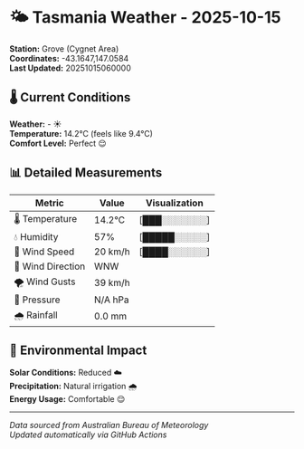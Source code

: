 # 🌤️ Tasmania Weather - 2025-10-15

**Station:** Grove (Cygnet Area)  
**Coordinates:** -43.1647,147.0584  
**Last Updated:** 20251015060000

## 🌡️ Current Conditions

**Weather:** - ☀️  
**Temperature:** 14.2°C (feels like 9.4°C)  
**Comfort Level:** Perfect 😌

## 📊 Detailed Measurements

| Metric | Value | Visualization |
|--------|-------|---------------|
| 🌡️ Temperature | 14.2°C | [███░░░░░░░] |
| 💧 Humidity | 57% | [█████░░░░░] |
| 💨 Wind Speed | 20 km/h | [████░░░░░░] |
| 🧭 Wind Direction | WNW | |
| 🌪️ Wind Gusts | 39 km/h | |
| 🔽 Pressure | N/A hPa | |
| 🌧️ Rainfall | 0.0 mm | |

## 🌱 Environmental Impact

**Solar Conditions:** Reduced ☁️  
**Precipitation:** Natural irrigation 🌧️  
**Energy Usage:** Comfortable 😌

---
*Data sourced from Australian Bureau of Meteorology*  
*Updated automatically via GitHub Actions*
